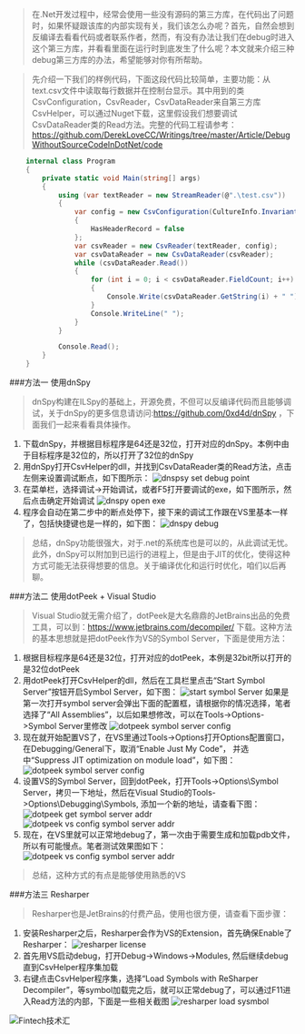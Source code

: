 >在.Net开发过程中，经常会使用一些没有源码的第三方库，在代码出了问题时，如果怀疑跟该库的内部实现有关，我们该怎么办呢？首先，自然会想到反编译去看看代码或者联系作者，然而，有没有办法让我们在debug时进入这个第三方库，并看看里面在运行时到底发生了什么呢？本文就来介绍三种debug第三方库的办法，希望能够对你有所帮助。

>先介绍一下我们的样例代码，下面这段代码比较简单，主要功能：从text.csv文件中读取每行数据并在控制台显示。其中用到的类CsvConfiguration，CsvReader，CsvDataReader来自第三方库CsvHelper，可以通过Nuget下载，这里假设我们想要调试CsvDataReader类的Read方法。完整的代码工程请参考：https://github.com/DerekLoveCC/Writings/tree/master/Article/DebugWithoutSourceCodeInDotNet/code

```csharp
    internal class Program
    {
        private static void Main(string[] args)
        {
            using (var textReader = new StreamReader(@".\test.csv"))
            {
                var config = new CsvConfiguration(CultureInfo.InvariantCulture)
                {
                    HasHeaderRecord = false
                };
                var csvReader = new CsvReader(textReader, config);
                var csvDataReader = new CsvDataReader(csvReader);
                while (csvDataReader.Read())
                {
                    for (int i = 0; i < csvDataReader.FieldCount; i++)
                    {
                        Console.Write(csvDataReader.GetString(i) + " ");
                    }
                    Console.WriteLine(" ");
                }
            }

            Console.Read();
        }
    }
```
###方法一 使用dnSpy
>dnSpy构建在ILSpy的基础上，开源免费，不但可以反编译代码而且能够调试，关于dnSpy的更多信息请访问:https://github.com/0xd4d/dnSpy  ，下面我们一起来看看具体操作。
1. 下载dnSpy，并根据目标程序是64还是32位，打开对应的dnSpy。本例中由于目标程序是32位的，所以打开了32位的dnSpy
2. 用dnSpy打开CsvHelper的dll，并找到CsvDataReader类的Read方法，点击左侧来设置调试断点，如下图所示：
   ![dnspsy set debug point](https://github.com/DerekLoveCC/Writings/raw/master/Article/DebugWithoutSourceCodeInDotNet/image/dnspy_set_debug_point.png)
3. 在菜单栏，选择调试->开始调试，或者F5打开要调试的exe，如下图所示，然后点击确定开始调试
   ![dnspy open exe](https://github.com/DerekLoveCC/Writings/raw/master/Article/DebugWithoutSourceCodeInDotNet/image/dnspy_open_exe.png)
4. 程序会自动在第二步中的断点处停下，接下来的调试工作跟在VS里基本一样了，包括快捷键也是一样的，如下图：
     ![dnspy debug](https://github.com/DerekLoveCC/Writings/raw/master/Article/DebugWithoutSourceCodeInDotNet/image/dnspy_debug.png)

>总结，dnSpy功能很强大，对于.net的系统库也是可以的，从此调试无忧。此外，dnSpy可以附加到已运行的进程上，但是由于JIT的优化，使得这种方式可能无法获得想要的信息。关于编译优化和运行时优化，咱们以后再聊。

###方法二 使用dotPeek + Visual Studio
>Visual Studio就无需介绍了，dotPeek是大名鼎鼎的JetBrains出品的免费工具，可以到：https://www.jetbrains.com/decompiler/ 下载。这种方法的基本思想就是把dotPeek作为VS的Symbol Server，下面是使用方法：
1. 根据目标程序是64还是32位，打开对应的dotPeek，本例是32bit所以打开的是32位dotPeek
2. 用dotPeek打开CsvHelper的dll，然后在工具栏里点击“Start Symbol Server”按钮开启Symbol Server，如下图：
![start symbol Server](https://github.com/DerekLoveCC/Writings/raw/master/Article/DebugWithoutSourceCodeInDotNet/image/dotpeek_start_symbol_server.png)
如果是第一次打开symbol server会弹出下面的配置框，请根据你的情况选择，笔者选择了“All Assemblies”，以后如果想修改，可以在Tools->Options->Symbol Server里修改
![dotpeek symbol server config](https://github.com/DerekLoveCC/Writings/raw/master/Article/DebugWithoutSourceCodeInDotNet/image/dotpeek_symbolserver_config.png)
1. 现在就开始配置VS了，在VS里通过Tools->Options打开Options配置窗口，在Debugging/General下，取消“Enable Just My Code”， 并选中“Suppress JIT optimization on module load”，如下图：
![dotpeek symbol server config](https://github.com/DerekLoveCC/Writings/raw/master/Article/DebugWithoutSourceCodeInDotNet/image/dotpeek_vs_config.png)
4. 设置VS的Symbol Server，回到dotPeek，打开Tools->Options\Symbol Server，拷贝一下地址，然后在Visual Studio的Tools->Options\Debugging\Symbols, 添加一个新的地址，请查看下图：
![dotpeek get symbol server addr](https://github.com/DerekLoveCC/Writings/raw/master/Article/DebugWithoutSourceCodeInDotNet/image/dotpeek_symbol_server_addr.png)
![dotpeek vs config symbol server addr](https://github.com/DerekLoveCC/Writings/raw/master/Article/DebugWithoutSourceCodeInDotNet/image/dotpeek_vs_add_symbol_server.png)
5. 现在，在VS里就可以正常地debug了，第一次由于需要生成和加载pdb文件，所以有可能慢点。笔者测试效果图如下：
![dotpeek vs config symbol server addr](https://github.com/DerekLoveCC/Writings/raw/master/Article/DebugWithoutSourceCodeInDotNet/image/dotPeek_TestResult.png)

>总结，这种方式的有点是能够使用熟悉的VS

###方法三 Resharper
>Resharper也是JetBrains的付费产品，使用也很方便，请查看下面步骤：

1. 安装Resharper之后，Resharper会作为VS的Extension，首先确保Enable了Resharper：
   ![resharper license](https://github.com/DerekLoveCC/Writings/raw/master/Article/DebugWithoutSourceCodeInDotNet/image/resharper_license.png)
2. 首先用VS启动debug，打开Debug->Windows->Modules, 然后继续debug直到CsvHelper程序集加载
3. 右键点击CsvHelper程序集，选择“Load Symbols with ReSharper Decompiler”，等symbol加载完之后，就可以正常debug了，可以通过F11进入Read方法的内部，下面是一些相关截图
![resharper load sysmbol](https://github.com/DerekLoveCC/Writings/raw/master/Article/DebugWithoutSourceCodeInDotNet/image/resharper_loadsymbol.png)


![Fintech技术汇](https://github.com/DerekLoveCC/Writings/raw/master/Fintech_Wechat/Fintech.jpg)